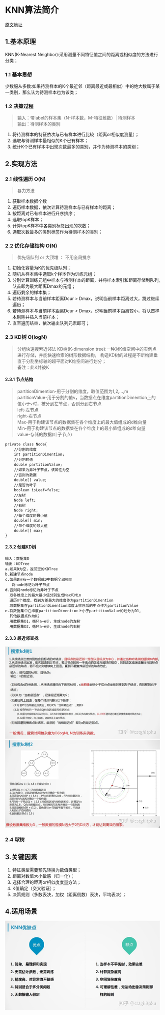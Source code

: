 # KNN算法简介
[原文地址](https://zhuanlan.zhihu.com/p/46448216?utm_source=com.tencent.wework&utm_medium=social&utm_oi=980399127217209344)
## 1.基本原理
KNN(K-Nearest Neighbor):采用测量不同特征值之间的距离或相似度的方法进行分类；
### 1.1 基本思想
少数服从多数:如果待测样本的K个最近邻（距离最近或最相似）中的绝大数属于某一类别，那么认为待测样本也为该类； 
### 1.2 决策过程
> 输入：带label的样本集（N-样本数，M-特征维数）| 待测样本 <br/>
> 输出：待测样本的类别 <br/>
1. 将待测样本的特征依次与已有样本进行比较（距离or相似度测量）；
2. 选取与待测样本最相似的K个已有样本；
3. 统计K个已有样本中出现次数最多的类别，并作为待测样本的类别；
## 2.实现方法
### 2.1 线性遍历 O(N)
> 暴力方法
1. 获取样本数据个数
2. 遍历样本数据，依次计算待测样本与已有样本的距离；
3. 按距离对已有样本进行升序排序；
4. 选取topK样本；
5. 计算topK样本中各类别标签出现的次数；
6. 选取次数最多的类别标签作为待测样本的类别；
### 2.2 优化存储结构 O(N)
> 优先级队列 or 大顶堆 ： 不用全局排序
1. 初始化容量为K的优先级队列；
2. 随机从样本集中选取k个样本作为训练元组；
3. 分别计算训练元组中样本与待测样本的距离，并将样本索引和距离存储到队列,队首即为最大距离Dmax的元组；
4. 遍历剩余的样本集；
5. 若待测样本与当前样本距离Dcur > Dmax，说明当前样本距离过大，跳过继续遍历；
6. 若待测样本与当前样本距离Dcur < Dmax，说明当前样本距离较小，将队首样本剔除并插入当前样本；
7. 直至遍历结束，依次输出队列元素即可；
### 2.3 KD树 O(logN)
> 分组快速搜索近邻法
KD树(K-dimension tree):一种对K维空间中的实例点进行存储，并能快速检索的树形数据结构，
构造KD树的过程是不断构建垂直于分割坐标轴的超平面对K维空间进行划分；<br/>
>备注：此K并彼K
#### 2.3.1 节点结构
> partitionDimention-用于分割的维度，取值范围为1,2,…,m <br/>
> partitionValue-用于分割的值v，当数据点在维度partitionDimention上的值小于v时，被分到左节点，否则分到右节点 <br/>
> left-左节点 <br/>
> right-右节点 <br/>
> Max-用于构建该节点的数据集在各个维度上的最大值组成的d维向量 <br/>
> Min-用于构建该节点的数据集在各个维度上的最小值组成的d维向量 <br/>
> value-存储的数据(叶子节点)
```
private class Node{
    //分割的维度
    int partitionDimention;
    //分割的值
    double partitionValue;
    //如果为非叶子节点，该属性为空
    //否则为数据
    double[] value;
    //是否为叶子
    boolean isLeaf=false;
    //左树
    Node left;
    //右树
    Node right;
    //每个维度的最小值
    double[] min;
    //每个维度的最大值
    double[] max;
}
```
#### 2.3.2 创建KD树
```aidl
输入：数据集D
输出：KDTree
a.如果D为空，返回空的KDTree
b.新建节点node
c.如果D只有一个数据或D中数据全部相同
   将node标记为叶子节点
d.否则将node标记为非叶子节点
  取各维度上的最大最小值分别生成Max和Min
  遍历m个维度，找到方差最大的维度作为partitionDimention
  取数据集在partitionDimention维度上排序后的中点作为partitionValue
e.将数据集中在维度partitionDimention上小于partitionValue的划分为D1,
  其他数据点作为D2
  用数据集D1，循环a–e步，生成node的左树
  用数据集D2，循环a–e步，生成node的右树
```
#### 2.3.3 最近邻查找
![](KDSearch.jpg)
![](KDSearch2.jpg)
### 2.4 球树

## 3.关键因素
1. 特征类型需要预先转换为数值类型；
2. 距离对数值大小敏感（归一化）；
3. 选择合理的距离or相似度度量方法；
4. K值确定（交叉验证）；
5. 决策规则（多数表决，加权（距离倒数）表决，平均表决）；

## 4.适用场景
![](优缺点.jpg)